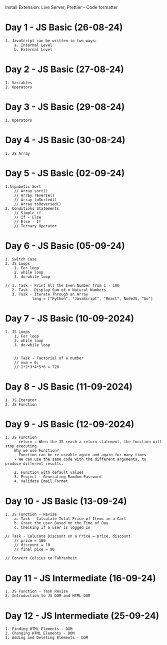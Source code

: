Install Extension: Live Server, Prettier - Code formatter


# Day 1 - JS Basic (26-08-24)
    1. JavaScript can be written in two ways:   
        a. Internal Level 
        b. External Level


# Day 2 - JS Basic (27-08-24)
    1. Variables
    2. Operators

# Day 3 - JS Basic (29-08-24)
    1. Operators


# Day 4 - JS Basic (30-08-24)
    1. JS Array


# Day 5 - JS Basic (02-09-24)
    1.Alpabetic Sort
        // Array sort()
        // Array reverse()
        // Array toSorted()
        // Array toReversed()
    2. Conditions Statements
        // Simple if
        // If - Else
        // Else - If
        // Ternary Operator

# Day 6 - JS Basic (05-09-24)
    1. Switch Case
    2. JS Loops
        1. For loop
        2. while loop
        3. do-while loop

    // 1. Task - Print All the Even Number from 1 - 100
       2. Task - Display Sum of n Natural Numbers
       3. Task - Iterate Through an Array 
                lang = ["Python", "JavaScript", "React", NodeJS, "Go"]

# Day 7 - JS Basic (10-09-2024)
    1. JS Loops
        1. For loop
        2. while loop
        3. do-while loop


        // Task - Factorial of a number
        // num = 6;
        // 1*2*3*4*5*6 = 720


# Day 8 - JS Basic (11-09-2024)
    1. JS Iterator
    2. JS Function
    

# Day 9 - JS Basic (12-09-2024)
    1. JS Function
        - return : When the JS reach a return statement, the function will stop executing. 
        Why we use Function?
        - Function can be re-useable again and again for many times
        - We can use the same code with the different arguments, to produce different results.

        2. Function with default values
        3. Project - Generating Ramdom Password
        4. Validate Email Format


# Day 10 - JS Basic (13-09-24)
    1. JS Function - Revise
        a. Task - Calculate Total Price of Items in a Cart
        b. Greet the user Based on the Time of Day
        c. Checking if a user is logged In

    // Task - Calucate Discount on a Price = price, discount
        // price = 100
        // discount = 10
        // final pice = 90

    // Convert Celsius to Fahrenheit


# Day 11 - JS Intermediate (16-09-24)
    1. JS Function - Task Revise
    2. Introduction to JS DOM and HTML DOM

# Day 12 - JS Intermediate (25-09-24)
    1. Finding HTML Elements - DOM
    2. Changing HTML Elements - DOM
    3. Adding and Deleting Elements - DOM